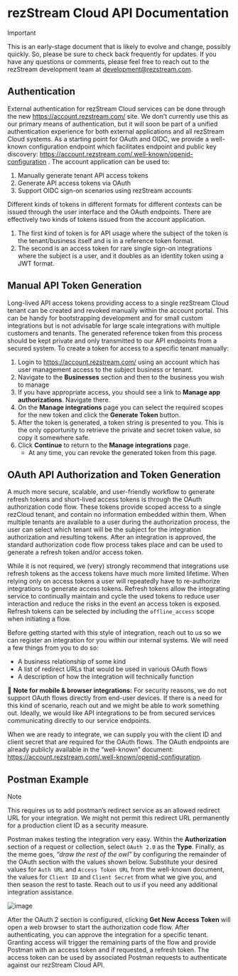 # rezStream Cloud API Documentation

> [!IMPORTANT]
> This is an early-stage document that is likely to evolve and change, possibly quickly. So, please be sure to check back frequently for updates. If you have any questions or comments, please feel free to reach out to the rezStream development team at development@rezstream.com.

## Authentication

External authentication for rezStream Cloud services can be done through the new https://account.rezstream.com/ site. We don’t currently use this as our primary means of authentication, but it will soon be part of a unified authentication experience for both external applications and all rezStream Cloud systems. As a starting point for OAuth and OIDC, we provide a well-known configuration endpoint which facilitates endpoint and public key discovery: https://account.rezstream.com/.well-known/openid-configuration . The account application can be used to:
1. Manually generate tenant API access tokens
2. Generate API access tokens via OAuth
3. Support OIDC sign-on scenarios using rezStream accounts

Different kinds of tokens in different formats for different contexts can be issued through the user interface and the OAuth endpoints. There are effectively two kinds of tokens issued from the account application. 
1. The first kind of token is for API usage where the subject of the token is the tenant/business itself and is in a reference token format. 
2. The second is an access token for rare single sign-on integrations where the subject is a user, and it doubles as an identity token using a JWT format. 

## Manual API Token Generation 

Long-lived API access tokens providing access to a single rezStream Cloud tenant can be created and revoked manually within the account portal. This can be handy for bootstrapping development and for small custom integrations but is not advisable for large scale integrations with multiple customers and tenants. The generated reference token from this process should be kept private and only transmitted to our API endpoints from a secured system. To create a token for access to a specific tenant manually: 

1. Login to https://account.rezstream.com/ using an account which has user management access to the subject business or tenant.
2. Navigate to the **Businesses** section and then to the business you wish to manage 
3. If you have appropriate access, you should see a link to **Manage app authorizations**. Navigate there. 
4. On the **Manage integrations** page you can select the required scopes for the new token and click the **Generate Token** button. 
5. After the token is generated, a token string is presented to you. This is the only opportunity to retrieve the private and secret token value, so copy it somewhere safe. 
6. Click **Continue** to return to the **Manage integrations** page. 
   * At any time, you can revoke the generated token from this page.

## OAuth API Authorization and Token Generation 

A much more secure, scalable, and user-friendly workflow to generate refresh tokens and short-lived access tokens is through the OAuth authorization code flow. These tokens provide scoped access to a single rezCloud tenant, and contain no information embedded within them. When multiple tenants are available to a user during the authorization process, the user can select which tenant will be the subject for the integration authorization and resulting tokens. After an integration is approved, the standard authorization code flow process takes place and can be used to generate a refresh token and/or access token. 

While it is not required, we (very) strongly recommend that integrations use refresh tokens as the access tokens have much more limited lifetime. When relying only on access tokens a user will repeatedly have to re-authorize integrations to generate access tokens. Refresh tokens allow the integrating service to continually maintain and cycle the used tokens to reduce user interaction and reduce the risks in the event an access token is exposed. Refresh tokens can be selected by including the `offline_access` scope when initiating a flow. 

Before getting started with this style of integration, reach out to us so we can register an integration for you within our internal systems. We will need a few things from you to do so: 

* A business relationship of some kind 
* A list of redirect URLs that would be used in various OAuth flows 
* A description of how the integration will technically function 

📱 **Note for mobile & browser integrations:** For security reasons, we do not support OAuth flows directly from end-user devices. If there is a need for this kind of scenario, reach out and we might be able to work something out. Ideally, we would like API integrations to be from secured services communicating directly to our service endpoints. 

When we are ready to integrate, we can supply you with the client ID and client secret that are required for the OAuth flows. The OAuth endpoints are already publicly available in the “well-known” document: https://account.rezstream.com/.well-known/openid-configuration. 

## Postman Example 

> [!NOTE]
> This requires us to add postman’s redirect service as an allowed redirect URL for your integration. We might not permit this redirect URL permanently for a production client ID as a security measure. 

Postman makes testing the integration very easy. Within the **Authorization** section of a request or collection, select `OAuth 2.0` as the **Type**. Finally, as the meme goes, *“draw the rest of the owl”* by configuring the remainder of the OAuth section with the values shown below. Substitute your desired values for `Auth URL` and `Access Token URL` from the well-known document, the values for `Client ID` and `Client Secret` from what we give you, and then season the rest to taste. Reach out to us if you need any additional integration assistance. 

![image](https://github.com/rezstream/rezStream-Cloud-API-Documentation/assets/1365831/d7ab2569-2bda-4175-95e9-7cabe104edd1)

After the OAuth 2 section is configured, clicking **Get New Access Token** will open a web browser to start the authorization code flow. After authenticating, you can approve the integration for a specific tenant. Granting access will trigger the remaining parts of the flow and provide Postman with an access token and if requested, a refresh token. The access token can be used by associated Postman requests to authenticate against our rezStream Cloud API.